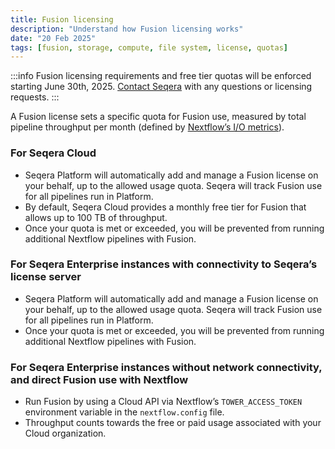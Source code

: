 ```yaml
---
title: Fusion licensing
description: "Understand how Fusion licensing works"
date: "20 Feb 2025"
tags: [fusion, storage, compute, file system, license, quotas]
---
```


:::info
Fusion licensing requirements and free tier quotas will be enforced starting June 30th, 2025. [Contact Seqera](https://seqera.io/contact-us) with any questions or licensing requests.
:::

A Fusion license sets a specific quota for Fusion use, measured by total pipeline throughput per month (defined by [Nextflow’s I/O metrics](https://www.nextflow.io/docs/latest/tutorials/metrics.html#i-o-usage)).

### For Seqera Cloud 

- Seqera Platform will automatically add and manage a Fusion license on your behalf, up to the allowed usage quota. Seqera will track Fusion use for all pipelines run in Platform.
- By default, Seqera Cloud provides a monthly free tier for Fusion that allows up to 100 TB of throughput.
- Once your quota is met or exceeded, you will be prevented from running additional Nextflow pipelines with Fusion.

### For Seqera Enterprise instances with connectivity to Seqera’s license server

- Seqera Platform will automatically add and manage a Fusion license on your behalf, up to the allowed usage quota. Seqera will track Fusion use for all pipelines run in Platform.
- Once your quota is met or exceeded, you will be prevented from running additional Nextflow pipelines with Fusion.

### For Seqera Enterprise instances without network connectivity, and direct Fusion use with Nextflow  

- Run Fusion by using a Cloud API via Nextflow’s `TOWER_ACCESS_TOKEN` environment variable in the `nextflow.config` file.
- Throughput counts towards the free or paid usage associated with your Cloud organization.
